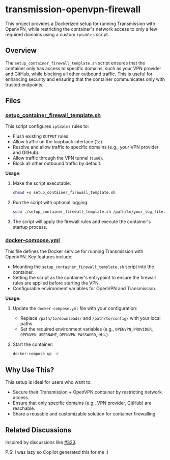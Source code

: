 # transmission-openvpn-firewall

This project provides a Dockerized setup for running Transmission with OpenVPN, while restricting the container's network access to only a few required domains using a custom `iptables` script.

## Overview

The `setup_container_firewall_template.sh` script ensures that the container only has access to specific domains, such as your VPN provider and GitHub, while blocking all other outbound traffic. This is useful for enhancing security and ensuring that the container communicates only with trusted endpoints.

## Files

### [setup_container_firewall_template.sh](https://github.com/JoAMD/transmission-openvpn-firewall/blob/main/setup_container_firewall_template.sh)

This script configures `iptables` rules to:

- Flush existing `OUTPUT` rules.
- Allow traffic on the loopback interface (`lo`).
- Resolve and allow traffic to specific domains (e.g., your VPN provider and GitHub).
- Allow traffic through the VPN tunnel (`tun0`).
- Block all other outbound traffic by default.

**Usage:**

1. Make the script executable:

   ```bash
   chmod +x setup_container_firewall_template.sh
   ```

2. Run the script with optional logging:

   ```bash
   sudo ./setup_container_firewall_template.sh /path/to/your_log_file.log
   ```

3. The script will apply the firewall rules and execute the container's startup process.

### [docker-compose.yml](https://github.com/JoAMD/transmission-openvpn-firewall/blob/main/docker-compose.yml)

This file defines the Docker service for running Transmission with OpenVPN. Key features include:

- Mounting the `setup_container_firewall_template.sh` script into the container.
- Setting the script as the container's entrypoint to ensure the firewall rules are applied before starting the VPN.
- Configurable environment variables for OpenVPN and Transmission.

**Usage:**

1. Update the `docker-compose.yml` file with your configuration:

   - Replace `/path/to/downloads/` and `/path/to/config/` with your local paths.
   - Set the required environment variables (e.g., `OPENVPN_PROVIDER`, `OPENVPN_USERNAME`, `OPENVPN_PASSWORD`, etc.).

2. Start the container:
   ```bash
   docker-compose up -d
   ```

## Why Use This?

This setup is ideal for users who want to:

- Secure their Transmission + OpenVPN container by restricting network access.
- Ensure that only specific domains (e.g., VPN provider, GitHub) are reachable.
- Share a reusable and customizable solution for container firewalling.

## Related Discussions

Inspired by discussions like [#323](https://github.com/haugene/docker-transmission-openvpn/issues/323).

P.S: I was lazy so Copilot generated this for me :)

